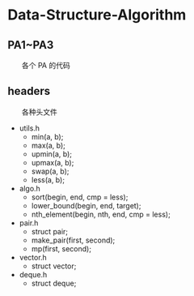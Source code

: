 # Data-Structure-Algorithm

## PA1~PA3

　　各个 PA 的代码

## headers

　　各种头文件

- utils.h
  - min(a, b);
  - max(a, b);
  - upmin(a, b);
  - upmax(a, b);
  - swap(a, b);
  - less(a, b);
- algo.h
  - sort(begin, end, cmp = less);
  - lower_bound(begin, end, target);
  - nth_element(begin, nth, end, cmp = less);
- pair.h
  - struct pair;
  - make_pair(first, second);
  - mp(first, second);
- vector.h
  - struct vector;
- deque.h
  - struct deque;

